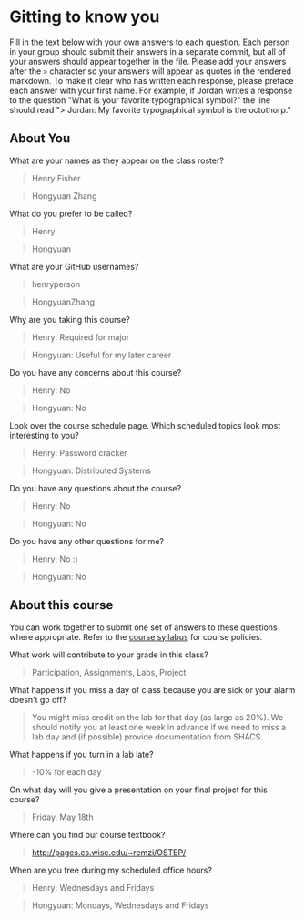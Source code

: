 # Gitting to know you
Fill in the text below with your own answers to each question. Each person in your group should submit their answers in a separate commit, but all of your answers should appear together in the file. Please add your answers after the `>` character so your answers will appear as quotes in the rendered markdown. To make it clear who has written each response, please preface each answer with your first name. For example, if Jordan writes a response to the question "What is your favorite typographical symbol?" the line should read "> Jordan: My favorite typographical symbol is the octothorp." 

## About You
What are your names as they appear on the class roster?
> Henry Fisher

> Hongyuan Zhang

What do you prefer to be called?
> Henry

> Hongyuan

What are your GitHub usernames?
> henryperson

> HongyuanZhang

Why are you taking this course?
> Henry: Required for major

> Hongyuan: Useful for my later career

Do you have any concerns about this course?
> Henry: No

> Hongyuan: No

Look over the course schedule page. Which scheduled topics look most interesting to you?
> Henry: Password cracker

> Hongyuan: Distributed Systems

Do you have any questions about the course?
> Henry: No

> Hongyuan: No

Do you have any other questions for me?
> Henry: No :)

> Hongyuan: No

## About this course
You can work together to submit one set of answers to these questions where appropriate. Refer to the [course syllabus](http://www.cs.grinnell.edu/~curtsinger/teaching/2018S/CSC213/syllabus/) for course policies.

What work will contribute to your grade in this class?
> Participation, Assignments, Labs, Project

What happens if you miss a day of class because you are sick or your alarm doesn't go off?
> You might miss credit on the lab for that day (as large as 20%). We should notify you at least one week in advance if we need to miss a lab day and (if possible) provide documentation from SHACS.

What happens if you turn in a lab late?
> -10% for each day

On what day will you give a presentation on your final project for this course?
> Friday, May 18th

Where can you find our course textbook?
> http://pages.cs.wisc.edu/~remzi/OSTEP/

When are you free during my scheduled office hours?
> Henry: Wednesdays and Fridays

> Hongyuan: Mondays, Wednesdays and Fridays
